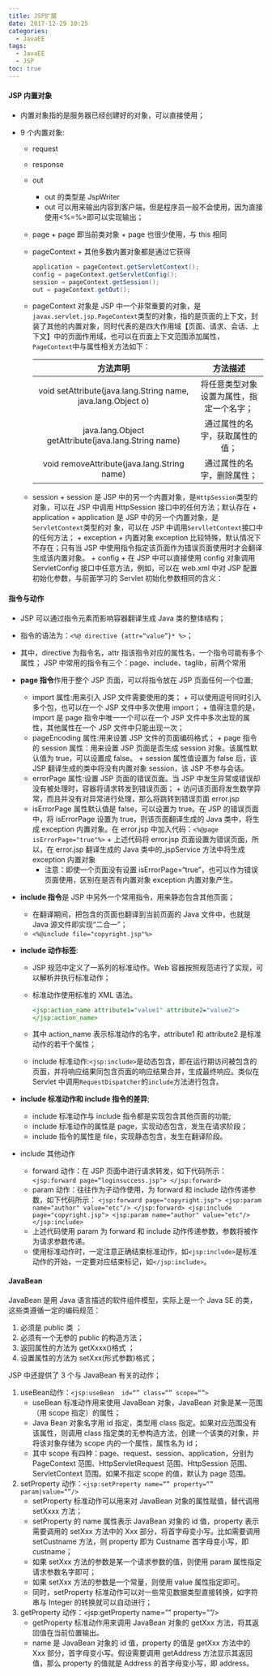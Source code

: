 ```yaml
---
title: JSP扩展
date: 2017-12-29 10:25
categories:
  - JavaEE
tags:
  - JavaEE
  - JSP
toc: true
---
```


#### JSP 内置对象

- 内置对象指的是服务器已经创建好的对象，可以直接使用；
- 9 个内置对象:

  - request
  - response
  - out
    - out 的类型是 JspWriter
    - out 可以用来输出内容到客户端，但是程序员一般不会使用，因为直接使用<%=%>即可以实现输出；
  - page + page 即当前类对象 + page 也很少使用，与 this 相同
  - pageContext + 其他多数内置对象都是通过它获得

    ```java
    application = pageContext.getServletContext();
    config = pageContext.getServletConfig();
    session = pageContext.getSession();
    out = pageContext.getOut();
    ```

  - pageContext 对象是 JSP 中一个非常重要的对象，是`javax.servlet.jsp.PageContext`类型的对象，指的是页面的上下文，封装了其他的内置对象，同时代表的是四大作用域【页面、请求、会话、上下文】中的页面作用域，也可以在页面上下文范围添加属性，`PageContext`中与属性相关方法如下：

      |                           方法声明                           |                 方法描述                 |
      | :----------------------------------------------------------: | :--------------------------------------: |
      | void setAttribute(java.lang.String name, java.lang.Object o) | 将任意类型对象设置为属性，指定一个名字； |
      |     java.lang.Object getAttribute(java.lang.String name)     |      通过属性的名字，获取属性的值；      |
      |         void removeAttribute(java.lang.String name)          |        通过属性的名字，删除属性；        |

  - session + session 是 JSP 中的另一个内置对象，是`HttpSession`类型的对象，可以在 JSP 中调用 HttpSession 接口中的任何方法；默认存在 + application + application 是 JSP 中的另一个内置对象，是`ServletContext`类型的对 象，可以在 JSP 中调用`ServlletContext`接口中的任何方法； + exception + 内置对象 exception 比较特殊，默认情况下不存在；只有当 JSP 中使用指令指定该页面作为错误页面使用时才会翻译生成该内置对象。 + config + 在 JSP 中可以直接使用 config 对象调用 ServletConfig 接口中任意方法，例如，可以在 web.xml 中对 JSP 配置初始化参数，与前面学习的 Servlet 初始化参数相同的含义：

#### 指令与动作

- JSP 可以通过指令元素而影响容器翻译生成 Java 类的整体结构；
- 指令的语法为：`<%@ directive {attr=“value”}* %>`；
- 其中，directive 为指令名，attr 指该指令对应的属性名，一个指令可能有多个属性；
  JSP 中常用的指令有三个：page、include、taglib，前两个常用
- **page 指令**作用于整个 JSP 页面，可以将指令放在 JSP 页面任何一个位置;

  - import 属性:用来引入 JSP 文件需要使用的类； + 可以使用逗号同时引入多个包，也可以在一个 JSP 文件中多次使用 import； + 值得注意的是，import 是 page 指令中唯一一个可以在一个 JSP 文件中多次出现的属性，其他属性在一个 JSP 文件中只能出现一次；
  - pageEncoding 属性:用来设置 JSP 文件的页面编码格式； + page 指令的 session 属性：用来设置 JSP 页面是否生成 session 对象。该属性默认值为 true，可以设置成 false。 + session 属性值设置为 false 后，该 JSP 翻译生成的类中将没有内置对象 session，该 JSP 不参与会话。
  - errorPage 属性:设置 JSP 页面的错误页面。当 JSP 中发生异常或错误却没有被处理时，容器将请求转发到错误页面； + 访问该页面将发生数学异常，而且并没有对异常进行处理，那么将跳转到错误页面 error.jsp
  - isErrorPage 属性默认值是 false，可以设置为 true。在 JSP 的错误页面中，将 isErrorPage 设置为 true，则该页面翻译生成的 Java 类中，将生成 exception 内置对象。在 error.jsp 中加入代码：`<%@page isErrorPage="true"%>` + 上述代码将 error.jsp 页面设置为错误页面，所以，在 error.jsp 翻译生成的 Java 类中的\_jspService 方法中将生成 exception 内置对象
    - 注意：即使一个页面没有设置 isErrorPage=“true”，也可以作为错误页面使用，区别在是否有内置对象 exception 内置对象产生。

- **include 指令**是 JSP 中另外一个常用指令，用来静态包含其他页面；

  - 在翻译期间，把包含的页面也翻译到当前页面的 Java 文件中，也就是 Java 源文件即实现“二合一”；
  - `<%@include file="copyright.jsp"%>`

- **include 动作标签**:

  - JSP 规范中定义了一系列的标准动作。Web 容器按照规范进行了实现，可以解析并执行标准动作；
  - 标准动作使用标准的 XML 语法。
  
    ```jsp
    <jsp:action_name attribute1="value1" attribute2="value2">
    </jsp:action_name>
    ```
  
  - 其中 action_name 表示标准动作的名字，attribute1 和 attribute2 是标准动作的若干个属性；
  - include 标准动作:`<jsp:include>`是动态包含，即在运行期访问被包含的页面，并将响应结果同包含页面的响应结果合并，生成最终响应。类似在 Servlet 中调用`RequestDispatcher`的`include`方法进行包含。

- **include 标准动作和 include 指令的差异**;

  - include 标准动作与 include 指令都是实现包含其他页面的功能;
  - include 标准动作的属性是 page，实现动态包含，发生在请求阶段；
  - include 指令的属性是 file，实现静态包含，发生在翻译阶段。

- include 其他动作
  - forward 动作：在 JSP 页面中进行请求转发，如下代码所示：
    `<jsp:forward page=“loginsuccess.jsp"> </jsp:forward>`
  - param 动作：往往作为子动作使用，为 forward 和 include 动作传递参数，如下代码所示：
    `<jsp:forward page="copyright.jsp"> <jsp:param name="author" value="etc"/> </jsp:forward> <jsp:include page="copyright.jsp"> <jsp:param name="author" value="etc"/> </jsp:include>`
  - 上述代码使用 param 为 forward 和 include 动作传递参数，参数将被作为请求参数传递。
  - 使用标准动作时，一定注意正确结束标准动作，如`<jsp:include>`是标准动作的开始，一定要对应结束标记，如`</jsp:include>`。

#### JavaBean

JavaBean 是用 Java 语言描述的软件组件模型，实际上是一个 Java SE 的类，这些类遵循一定的编码规范：

1. 必须是 public 类 ；
2. 必须有一个无参的 public 的构造方法；
3. 返回属性的方法为 getXxxx()格式 ；
4. 设置属性的方法为 setXxx(形式参数)格式；

JSP 中还提供了 3 个与 JavaBean 有关的动作；

1. useBean动作：`<jsp:useBean  id=“” class=“” scope=“”>`
    - useBean 标准动作用来使用 JavaBean 对象，JavaBean 对象是某一范围（用 scope 指定）的属性；
    - Java Bean 对象名字用 id 指定，类型用 class 指定。如果对应范围没有该属性，则调用 class 指定类的无参构造方法，创建一个该类的对象，并将该对象存储为 scope 内的一个属性，属性名为 id；
    - 其中 scope 有四种：page、request、session、application，分别为 PageContext 范围、HttpServletRequest 范围、HttpSession 范围、ServletContext 范围。如果不指定 scope 的值，默认为 page 范围。
2. setProperty 动作：`<jsp:setProperty name=“” property=“” param|value=“”/>`
    - setProperty 标准动作可以用来对 JavaBean 对象的属性赋值，替代调用 setXxxx 方法；
    - setProperty 的 name 属性表示 JavaBean 对象的 id 值，property 表示需要调用的 setXxx 方法中的 Xxx 部分，将首字母变小写。比如需要调用 setCustname 方法，则 property 即为 Custname 首字母变小写，即 custname；
    - 如果 setXxx 方法的参数是某一个请求参数的值，则使用 param 属性指定请求参数名字即可；
    - 如果 setXxx 方法的参数是一个常量，则使用 value 属性指定即可。
    - 同时，setProperty 标准动作可以对一些常见数据类型直接转换，如字符串与 Integer 的转换就可以自动进行；
3. getProperty 动作：<jsp:getProperty name=”” property=””/>
    - getProperty 标准动作用来调用 JavaBean 对象的 getXxx 方法，将其返回值在当前位置输出。
    - name 是 JavaBean 对象的 id 值，property 的值是 getXxx 方法中的 Xxx 部分，首字母变小写。假设需要调用 getAddress 方法显示其返回值，那么 property 的值就是 Address 的首字母变小写，即 address。
